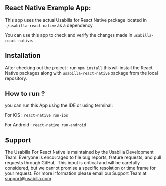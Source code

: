 ## React Native Example App:
This app uses the actual Usabilla for React Native package located in `./usabilla-react-native` as a dependency.

You can use this app to check and verify the changes made in `usabilla-react-native`.

## Installation
After checking out the project :
run `npm install` this will install the React Native packages along with `usabilla-react-native` package from the local repository.

## How to run ?
you can run this App using the IDE or using terminal :

For iOS : `react-native run-ios`

For Android : `react-native run-android`

## Support

The Usabilla For React Native is maintained by the Usabilla Development Team. Everyone is encouraged to file bug reports, feature requests, and pull requests through GitHub. This input is critical and will be carefully considered, but we cannot promise a specific resolution or time frame for your request. For more information please email our Support Team at support@usabilla.com